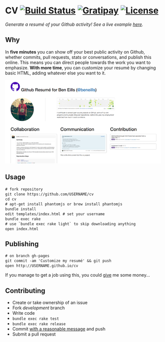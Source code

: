 # CV [![Build Status](https://travis-ci.org/beneills/cv.svg?branch=gh-pages)](https://travis-ci.org/beneills/cv) [![Gratipay](https://img.shields.io/gratipay/beneills.svg)](https://www.gratipay.com/beneills/) [![License](http://img.shields.io/:license-mit-blue.svg)](http://doge.mit-license.org)

_Generate a resumé of your Github activity!  See a live example [here](http://beneills.github.io/cv)._

## Why

In __five minutes__ you can show off your best public activity on Github, whether commits, pull requests, stats or conversations, and publish this online.  This means you can direct people towards the work you want to emphasize.  __With more time__, you can customize your resumé by changing basic HTML, adding whatever else you want to it.

![Screenshot of resumé](screenshot.png)


## Usage

```shell
# fork repository
git clone https://github.com/USERNAME/cv
cd cv
# apt-get install phantomjs or brew install phantomjs
bundle install
edit templates/index.html # set your username
bundle exec rake
# use `bundle exec rake light` to skip downloading anything
open index.html
```

## Publishing

```shell
# on branch gh-pages
git commit -am 'Customize my resumé' && git push
open http://USERNAME.github.io/cv
```
If you manage to get a job using this, you could [give](https://www.gratipay.com/beneills/) me some money...

## Contributing

 - Create or take ownership of an issue
 - Fork _development_ branch
 - Write code
 - `bundle exec rake test`
 - `bundle exec rake release`
 - Commit [with a reasonable message](http://chris.beams.io/posts/git-commit/) and push
 - Submit a pull request

